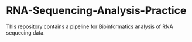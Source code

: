 # RNA-Sequencing-Analysis-Practice

This repository contains a pipeline for Bioinformatics analysis of RNA sequecing data.  
